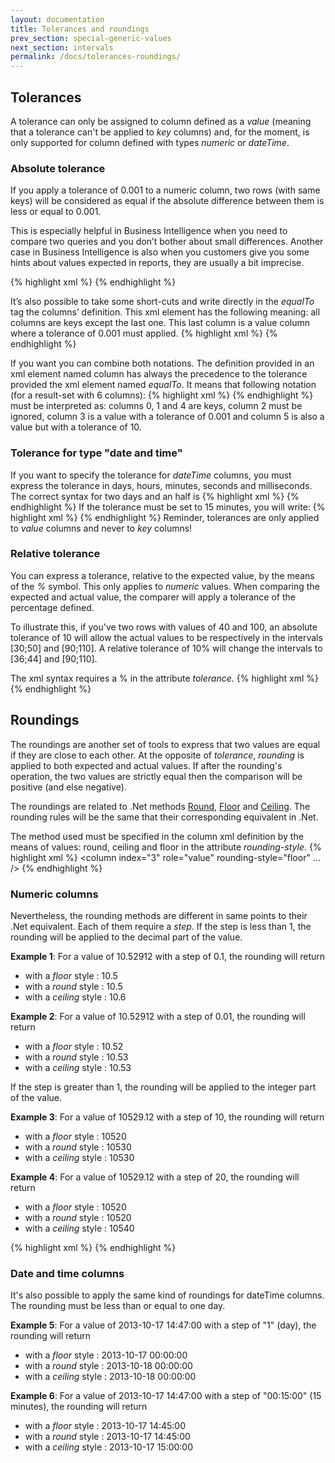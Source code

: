 ```yaml
---
layout: documentation
title: Tolerances and roundings
prev_section: special-generic-values
next_section: intervals
permalink: /docs/tolerances-roundings/
---
```

## Tolerances
A tolerance can only be assigned to column defined as a *value* (meaning that a tolerance can't be applied to *key* columns) and, for the moment, is only supported for column defined with types *numeric* or *dateTime*.

### Absolute tolerance
If you apply a tolerance of 0.001 to a numeric column, two rows (with same keys) will be considered as equal if the absolute difference between them is less or equal to 0.001.

This is especially helpful in Business Intelligence when you need to compare two queries and you don’t bother about small differences. Another case in Business Intelligence is also when you customers give you some hints about values expected in reports, they are usually a bit imprecise.

{% highlight xml %}
<column  index="2" tolerance="0.001" />
{% endhighlight %}

It’s also possible to take some short-cuts and write directly in the *equalTo* tag the columns’ definition. This xml element has the following meaning: all columns are keys except the last one. This last column is a value column where a tolerance of 0.001 must applied.
{% highlight xml %}
<equalTo values="last" tolerance="0.001">
{% endhighlight %}

If you want you can combine both notations. The definition provided in an xml element named column has always the precedence to the tolerance provided the xml element named *equalTo*. It means that following notation (for a result-set with 6 columns):
{% highlight xml %}
<equalTo keys="all-except-last" tolerance="10">
	<column  index="2" role="ignore" />
	<column  index="3" tolerance="0.001" />
</equalTo>
{% endhighlight %}
must be interpreted as: columns 0, 1 and 4 are keys, column 2 must be ignored, column 3 is a value with a tolerance of 0.001 and column 5 is also a value but with a tolerance of 10.

### Tolerance for type "date and time"
If you want to specify the tolerance for *dateTime* columns, you must express the tolerance in days, hours, minutes, seconds and milliseconds. The correct syntax for two days and an half is
{% highlight xml %}
<column  index="3" role="value" type="dateTime" tolerance="2.12:00:00" />
{% endhighlight %}
If the tolerance must be set to 15 minutes, you will write:
{% highlight xml %}
<column  index="3" role="value" type="dateTime" tolerance="00:15:00" />
{% endhighlight %}
Reminder, tolerances are only applied to *value* columns and never to *key* columns!

### Relative tolerance
You can express a tolerance, relative to the expected value, by the means of the *%* symbol. This only applies to *numeric* values. When comparing the expected and actual value, the comparer will apply a tolerance of the percentage defined.

To illustrate this, if you've two rows with values of 40 and 100, an absolute tolerance of 10 will allow the actual values to be respectively in the intervals [30;50] and [90;110]. A relative tolerance of 10% will change the intervals to [36;44] and [90;110].

The xml syntax requires a % in the attribute *tolerance*.
{% highlight xml %}
<column  index="3" role="value" type="numeric" tolerance="10%" />
{% endhighlight %}

## Roundings
The roundings are another set of tools to express that two values are equal if they are close to each other. At the opposite of *tolerance*,  *rounding* is applied to both expected and actual values. If after the rounding's operation, the two values are strictly equal then the comparison will be positive (and else negative).

The roundings are related to .Net methods [Round](http://msdn.microsoft.com/en-us/library/wyk4d9cy.aspx), [Floor](http://msdn.microsoft.com/en-us/library/e0b5f0xb.aspx) and [Ceiling](http://msdn.microsoft.com/en-us/library/zx4t0t48.aspx). The rounding rules will be the same that their corresponding equivalent in .Net.

The method used must be specified in the column xml definition by the means of values: round, ceiling and floor in the attribute *rounding-style*.
{% highlight xml %}
<column index="3" role="value" rounding-style="floor" ... />
{% endhighlight %}

### Numeric columns
Nevertheless, the rounding methods are different in same points to their .Net equivalent. Each of them require a _step_. If the step is less than 1, the rounding will be applied to the decimal part of the value.

**Example 1**: For a value of 10.52912 with a step of 0.1, the rounding will return

* with a _floor_ style : 10.5  
* with a _round_ style : 10.5
* with a _ceiling_ style : 10.6

**Example 2**: For a value of 10.52912 with a step of 0.01, the rounding will return

* with a _floor_ style : 10.52  
* with a _round_ style : 10.53
* with a _ceiling_ style : 10.53

If the step is greater than 1, the rounding will be applied to the integer part of the value.

**Example 3**: For a value of 10529.12 with a step of 10, the rounding will return

* with a _floor_ style : 10520  
* with a _round_ style : 10530
* with a _ceiling_ style : 10530

**Example 4**: For a value of 10529.12 with a step of 20, the rounding will return

* with a _floor_ style : 10520  
* with a _round_ style : 10520
* with a _ceiling_ style : 10540

{% highlight xml %}
<column  index="3" role="value" rounding-style="floor" rounding-step="20" />
{% endhighlight %}

### Date and time columns
It's also possible to apply the same kind of roundings for dateTime columns. The rounding must be less than or equal to one day.

**Example 5**: For a value of 2013-10-17 14:47:00 with a step of "1" (day), the rounding will return

* with a _floor_ style : 2013-10-17 00:00:00  
* with a _round_ style : 2013-10-18 00:00:00
* with a _ceiling_ style : 2013-10-18 00:00:00

**Example 6**: For a value of 2013-10-17 14:47:00 with a step of "00:15:00" (15 minutes), the rounding will return

* with a _floor_ style : 2013-10-17 14:45:00
* with a _round_ style : 2013-10-17 14:45:00
* with a _ceiling_ style : 2013-10-17 15:00:00
